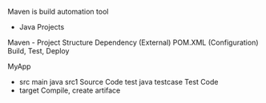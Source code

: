 Maven is build automation tool

- Java Projects 

Maven - 
    Project Structure 
    Dependency (External)
    POM.XML (Configuration)
    Build, Test, Deploy

MyApp
 -  src
        main
            java
                src1            Source Code
        test
            java
                testcase        Test Code
 -  target
        Compile, create artiface

